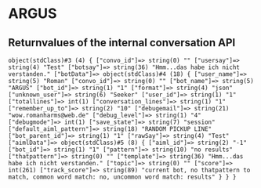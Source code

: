 # ARGUS


## Returnvalues of the internal conversation API

`object(stdClass)#3 (4) {
  ["convo_id"]=>
  string(0) ""
  ["usersay"]=>
  string(4) "Test"
  ["botsay"]=>
  string(36) "Hmm...das habe ich nicht verstanden."
  ["botData"]=>
  object(stdClass)#4 (18) {
    ["user_name"]=>
    string(5) "Roman"
    ["convo_id"]=>
    string(0) ""
    ["bot_name"]=>
    string(5) "ARGUS"
    ["bot_id"]=>
    string(1) "1"
    ["format"]=>
    string(4) "json"
    ["unknown_user"]=>
    string(6) "Seeker"
    ["user_id"]=>
    string(1) "1"
    ["totallines"]=>
    int(1)
    ["conversation_lines"]=>
    string(1) "1"
    ["remember_up_to"]=>
    string(2) "10"
    ["debugemail"]=>
    string(21) "wow.romanharms@web.de"
    ["debug_level"]=>
    string(1) "4"
    ["debugmode"]=>
    int(1)
    ["save_state"]=>
    string(7) "session"
    ["default_aiml_pattern"]=>
    string(18) "RANDOM PICKUP LINE"
    ["bot_parent_id"]=>
    string(1) "1"
    ["rawSay"]=>
    string(4) "Test"
    ["aimlData"]=>
    object(stdClass)#5 (8) {
      ["aiml_id"]=>
      string(2) "-1"
      ["bot_id"]=>
      string(1) "1"
      ["pattern"]=>
      string(10) "no results"
      ["thatpattern"]=>
      string(0) ""
      ["template"]=>
      string(36) "Hmm...das habe ich nicht verstanden."
      ["topic"]=>
      string(0) ""
      ["score"]=>
      int(261)
      ["track_score"]=>
      string(89) "current bot, no thatpattern to match, common word match: no, uncommon word match: results"
    }
  }
}`
